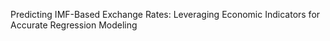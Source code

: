 Predicting IMF-Based Exchange Rates: Leveraging Economic Indicators for Accurate Regression Modeling

